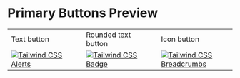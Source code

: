 # Primary Buttons Preview

<table>
  <tr>
    <td width="33.3333%">Text button</td>
    <td width="33.3333%">Rounded text button</td>
    <td width="33.3333%">Icon button</td>
  </tr>
  <tr>
    <td width="33.3333%">
        <a href="https://github.com/Clueless-Community/seamless-ui/blob/main/Buttons/src/Primary/text-button.html">
            <img alt="Tailwind CSS Alerts" src="https://i.ibb.co/QM6XC20/Screenshot-2022-12-07-at-2-14-55-PM.png">
        </a>
    </td>
    <td width="33.3333%">
        <a href="https://github.com/Clueless-Community/seamless-ui/blob/main/Buttons/src/Primary/text-button-rounded.html">
            <img alt="Tailwind CSS Badge" src="https://i.ibb.co/2g63C8k/Screenshot-2022-12-07-at-2-15-37-PM.png">
        </a>
    </td>
    <td width="33.3333%">
        <a href="https://github.com/Clueless-Community/seamless-ui/blob/main/Buttons/src/Primary/icon-button.html">
            <img alt="Tailwind CSS Breadcrumbs" src="https://i.ibb.co/vz6psjj/Screenshot-2022-12-07-at-2-16-04-PM.png">
        </a>
    </td>
  </tr>
</table>
